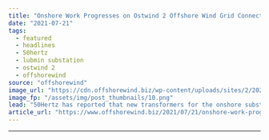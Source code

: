 ```yaml
---
title: "Onshore Work Progresses on Ostwind 2 Offshore Wind Grid Connection"
date: "2021-07-21"
tags: 
  - featured
  - headlines
  - 50hertz
  - lubmin substation
  - ostwind 2
  - offshorewind
source: "offshorewind"
image_url: "https://cdn.offshorewind.biz/wp-content/uploads/sites/2/2021/07/21114003/Ostwind-2-Lubmin-substation-new-transformers_-c-50Hertz.png"
image_fp: "/assets/img/post_thumbnails/10.png"
lead: "50Hertz has reported that new transformers for the onshore substation for the Ostwind 2"
article_url: "https://www.offshorewind.biz/2021/07/21/onshore-work-progresses-on-ostwind-2-offshore-wind-grid-connection/"
---
```


---
